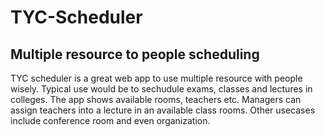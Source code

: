 # TYC-Scheduler
## Multiple resource to people scheduling
TYC scheduler is a great web app to use multiple resource with people wisely. Typical use would be to sechudule exams, classes and lectures in colleges. The app shows available rooms, teachers etc. Managers can assign teachers into a lecture in an available class rooms.
Other usecases include conference room and even organization.
